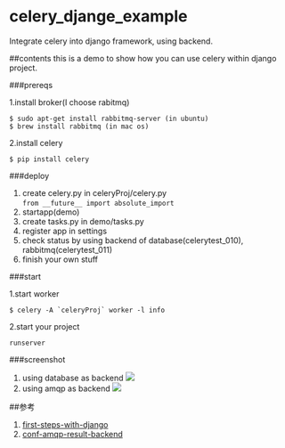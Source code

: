 celery_djange_example
=====================

Integrate celery into django framework, using backend.

##contents
this is a demo to show how you can use celery within django project.

###prereqs

1.install broker(I choose rabitmq)

	$ sudo apt-get install rabbitmq-server (in ubuntu)  
	$ brew install rabbitmq (in mac os)  

2.install celery  
	
	$ pip install celery

###deploy

1. create celery.py in celeryProj/celery.py  
	`from __future__ import absolute_import`
2. startapp(demo)
3. create tasks.py in demo/tasks.py
4. register app in settings
5. check status by using backend of database(celerytest_010), rabbitmq(celerytest_011)
7. finish your own stuff

###start

1.start worker  
	
	$ celery -A `celeryProj` worker -l info

2.start your project  
	
	runserver

###screenshot
1. using database as backend
![](https://raw2.github.com/jionghuming/docs/master/pic/celery_example/database_celery_result.png)
2. using amqp as backend
![](https://raw2.github.com/jionghuming/docs/master/pic/celery_example/amqp_celery_result.png)



##参考
1. [first-steps-with-django](http://docs.celeryproject.org/en/latest/django/first-steps-with-django.html)  
2. [conf-amqp-result-backend](http://docs.celeryproject.org/en/latest/configuration.html#conf-amqp-result-backend)